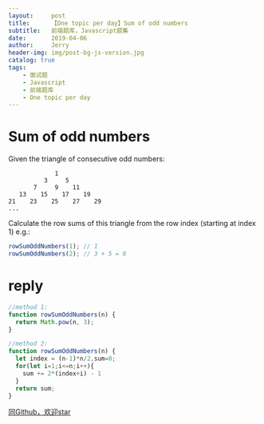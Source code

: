 ```yaml
---
layout:     post
title:      【One topic per day】Sum of odd numbers
subtitle:   前端题库，Javascript题集
date:       2019-04-06
author:     Jerry
header-img: img/post-bg-js-version.jpg
catalog: true
tags:
    - 面试题
    - Javascript
    - 前端题库
    - One topic per day
---
```


# Sum of odd numbers

Given the triangle of consecutive odd numbers:
```
             1
          3     5
       7     9    11
   13    15    17    19
21    23    25    27    29
...
```
Calculate the row sums of this triangle from the row index (starting at index 1) e.g.:
```js
rowSumOddNumbers(1); // 1
rowSumOddNumbers(2); // 3 + 5 = 8
```

# reply
```js
//method 1:
function rowSumOddNumbers(n) {
  return Math.pow(n, 3);
}

//method 2:
function rowSumOddNumbers(n) {
  let index = (n-1)*n/2,sum=0;
  for(let i=1;i<=n;i++){
    sum += 2*(index+i) - 1
  }
  return sum;
}
```

[同Github，欢迎star](https://github.com/xiqe/code-train/issues)
